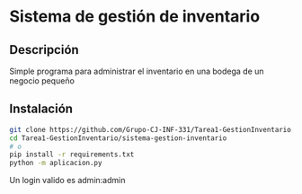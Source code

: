 # Sistema de gestión de inventario

## Descripción
Simple programa para administrar el inventario en una bodega de un negocio pequeño

## Instalación
```bash
git clone https://github.com/Grupo-CJ-INF-331/Tarea1-GestionInventario.git
cd Tarea1-GestionInventario/sistema-gestion-inventario
# o
pip install -r requirements.txt
python -m aplicacion.py
```
Un login valido es admin:admin
